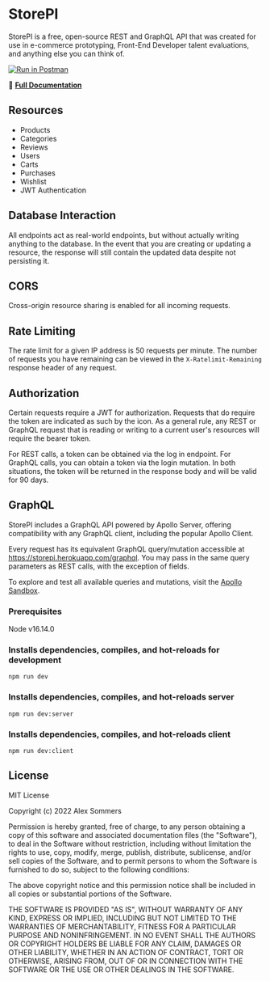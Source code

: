 # StorePI

StorePI is a free, open-source REST and GraphQL API that was created for use in e-commerce prototyping, Front-End Developer talent evaluations, and anything else you can think of.

[![Run in Postman](https://run.pstmn.io/button.svg)](https://app.getpostman.com/run-collection/12907395-876b1330-5f7c-4897-ab79-0603acc76801?action=collection%2Ffork&collection-url=entityId%3D12907395-876b1330-5f7c-4897-ab79-0603acc76801%26entityType%3Dcollection%26workspaceId%3D526243f7-f864-4c95-a9d4-92825249cad6#?env%5BProd%3A%20StorePI%5D=W3sia2V5IjoiVVJMIiwidmFsdWUiOiJodHRwczovL3N0b3JlcGkuaGVyb2t1YXBwLmNvbSIsImVuYWJsZWQiOnRydWUsInR5cGUiOiJkZWZhdWx0In0seyJrZXkiOiJwYXNzd29yZCIsInZhbHVlIjoicGFzc3dvcmQiLCJlbmFibGVkIjp0cnVlLCJ0eXBlIjoiZGVmYXVsdCJ9LHsia2V5Ijoiand0IiwidmFsdWUiOiIiLCJlbmFibGVkIjp0cnVlLCJ0eXBlIjoiYW55In1d)

🔗 **[Full Documentation](https://storepi.herokuapp.com)**

## Resources

- Products
- Categories
- Reviews
- Users
- Carts
- Purchases
- Wishlist
- JWT Authentication

## Database Interaction

All endpoints act as real-world endpoints, but without actually writing anything to the database. In the event that you are creating or updating a resource, the response will still contain the updated data despite not persisting it.

## CORS

Cross-origin resource sharing is enabled for all incoming requests.

## Rate Limiting

The rate limit for a given IP address is 50 requests per minute. The number of requests you have remaining can be viewed in the `X-Ratelimit-Remaining` response header of any request.

## Authorization

Certain requests require a JWT for authorization. Requests that do require the token are indicated as such by the icon. As a general rule, any REST or GraphQL request that is reading or writing to a current user's resources will require the bearer token.

For REST calls, a token can be obtained via the log in endpoint. For GraphQL calls, you can obtain a token via the login mutation. In both situations, the token will be returned in the response body and will be valid for 90 days.

## GraphQL

StorePI includes a GraphQL API powered by Apollo Server, offering compatibility with any GraphQL client, including the popular Apollo Client.

Every request has its equivalent GraphQL query/mutation accessible at https://storepi.herokuapp.com/graphql. You may pass in the same query parameters as REST calls, with the exception of fields.

To explore and test all available queries and mutations, visit the [Apollo Sandbox](https://studio.apollographql.com/sandbox/explorer/?endpoint=https://storepi.herokuapp.com/graphql).

### Prerequisites

Node v16.14.0

### Installs dependencies, compiles, and hot-reloads for development

```
npm run dev
```

### Installs dependencies, compiles, and hot-reloads server

```
npm run dev:server
```

### Installs dependencies, compiles, and hot-reloads client

```
npm run dev:client
```

## License

MIT License

Copyright (c) 2022 Alex Sommers

Permission is hereby granted, free of charge, to any person obtaining a copy
of this software and associated documentation files (the "Software"), to deal
in the Software without restriction, including without limitation the rights
to use, copy, modify, merge, publish, distribute, sublicense, and/or sell
copies of the Software, and to permit persons to whom the Software is
furnished to do so, subject to the following conditions:

The above copyright notice and this permission notice shall be included in all
copies or substantial portions of the Software.

THE SOFTWARE IS PROVIDED "AS IS", WITHOUT WARRANTY OF ANY KIND, EXPRESS OR
IMPLIED, INCLUDING BUT NOT LIMITED TO THE WARRANTIES OF MERCHANTABILITY,
FITNESS FOR A PARTICULAR PURPOSE AND NONINFRINGEMENT. IN NO EVENT SHALL THE
AUTHORS OR COPYRIGHT HOLDERS BE LIABLE FOR ANY CLAIM, DAMAGES OR OTHER
LIABILITY, WHETHER IN AN ACTION OF CONTRACT, TORT OR OTHERWISE, ARISING FROM,
OUT OF OR IN CONNECTION WITH THE SOFTWARE OR THE USE OR OTHER DEALINGS IN THE
SOFTWARE.
